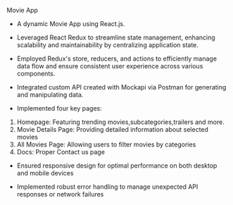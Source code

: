 Movie App

*  A dynamic Movie App using React.js.

* Leveraged React Redux to streamline state management, enhancing scalability and maintainability by centralizing application state.
* Employed Redux's store, reducers, and actions to efficiently manage data flow and ensure consistent user experience across various components.
*  Integrated custom API created with Mockapi via Postman for generating and manipulating data.

* Implemented four key pages:
1. Homepage: Featuring trending movies,subcategories,trailers and more.
2. Movie Details Page: Providing detailed information about selected movies
3. All Movies Page: Allowing users to filter movies by categories
4. Docs: Proper Contact us page


* Ensured responsive design for optimal performance on both desktop and mobile devices

* Implemented robust error handling to manage unexpected API responses or network failures
